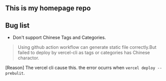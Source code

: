 ## This is my homepage repo
## Bug list
* Don't support Chinese Tags and Categories.
> Using github action workflow can generate static file correctly.But failed to deploy by vercel-cli as tags or categories has Chinese charactor.

[Reason] The vercel cli cause this. the error ocurrs when `vercel deploy --prebulit`.
